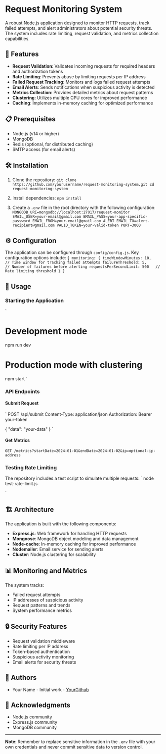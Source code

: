 # Request Monitoring System

A robust Node.js application designed to monitor HTTP requests, track failed attempts, and alert administrators about potential security threats. The system includes rate limiting, request validation, and metrics collection capabilities.

## 🚀 Features

- **Request Validation**: Validates incoming requests for required headers and authorization tokens
- **Rate Limiting**: Prevents abuse by limiting requests per IP address
- **Failed Request Tracking**: Monitors and logs failed request attempts
- **Email Alerts**: Sends notifications when suspicious activity is detected
- **Metrics Collection**: Provides detailed metrics about request patterns
- **Clustering**: Utilizes multiple CPU cores for improved performance
- **Caching**: Implements in-memory caching for optimized performance

## 📋 Prerequisites

- Node.js (v14 or higher)
- MongoDB
- Redis (optional, for distributed caching)
- SMTP access (for email alerts)

## 🛠️ Installation

1. Clone the repository:
`
git clone https://github.com/yourusername/request-monitoring-system.git
cd request-monitoring-system
`

2. Install dependencies:
`
npm install
`

3. Create a `.env` file in the root directory with the following configuration:
`
MONGODB_URI=mongodb://localhost:27017/request-monitor
EMAIL_USER=your-email@gmail.com
EMAIL_PASS=your-app-specific-password
EMAIL_FROM=your-email@gmail.com
ALERT_EMAIL_TO=alert-recipient@gmail.com
VALID_TOKEN=your-valid-token
PORT=3000
`

## ⚙️ Configuration

The application can be configured through `config/config.js`. Key configuration options include:
`
{
    monitoring: {
        timeWindowMinutes: 10,        // Time window for tracking failed attempts
        failureThreshold: 5,          // Number of failures before alerting
        requestsPerSecondLimit: 500   // Rate limiting threshold
    }
}
`
## 🚦 Usage
### Starting the Application
`
# Development mode
npm run dev

# Production mode with clustering
npm start
`
### API Endpoints
#### Submit Request
`
POST /api/submit
Content-Type: application/json
Authorization: Bearer your-token

{
  "data": "your-data"
}
`
#### Get Metrics
`
GET /metrics?startDate=2024-01-01&endDate=2024-01-02&ip=optional-ip-address
`

### Testing Rate Limiting

The repository includes a test script to simulate multiple requests:
`
node test-rate-limit.js

`


## 🏗️ Architecture

The application is built with the following components:

- **Express.js**: Web framework for handling HTTP requests
- **Mongoose**: MongoDB object modeling and data management
- **Node-cache**: In-memory caching for improved performance
- **Nodemailer**: Email service for sending alerts
- **Cluster**: Node.js clustering for scalability

## 📊 Monitoring and Metrics

The system tracks:
- Failed request attempts
- IP addresses of suspicious activity
- Request patterns and trends
- System performance metrics

## 🔒 Security Features

- Request validation middleware
- Rate limiting per IP address
- Token-based authentication
- Suspicious activity monitoring
- Email alerts for security threats

## 👥 Authors

- Your Name - Initial work - [YourGithub](https://github.com/pyasnu07)

## 🙏 Acknowledgments

- Node.js community
- Express.js community
- MongoDB community


---

**Note**: Remember to replace sensitive information in the `.env` file with your own credentials and never commit sensitive data to version control.
